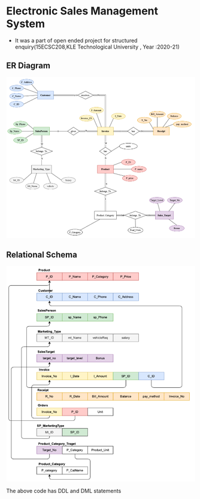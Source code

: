 # Electronic Sales Management System
- It was a part of open ended project for structured enquiry(15ECSC208,KLE Technological University , Year :2020-21)

## ER Diagram
![alt text](https://github.com/Awantikashri/Electronic-Sales-Management-System-Oracle-Based/blob/main/Screenshot%202022-05-26%20at%201.03.51%20PM.png)
## Relational Schema
![alt text](https://github.com/Awantikashri/Electronic-Sales-Management-System-Oracle-Based/blob/main/Screenshot%202022-05-26%20at%201.03.08%20PM.png)

The above code has DDL and DML statements

